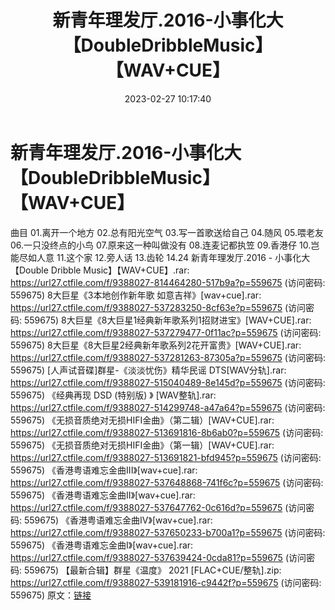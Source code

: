 ﻿---
title: 新青年理发厅.2016-小事化大【DoubleDribbleMusic】【WAV+CUE】
date: 2023-02-27 10:17:40
categories: WAV车载音乐、镜像
tags: 华语中文
---
# 新青年理发厅.2016-小事化大【DoubleDribbleMusic】【WAV+CUE】

曲目
01.离开一个地方
02.总有阳光空气
03.写一首歌送给自己
04.随风
05.喂老友
06.一只没终点的小鸟
07.原来这一种叫做没有
08.连麦记都执笠
09.香港仔
10.岂能尽如人意
11.这个家
12.旁人话
13.齿轮
14.24
新青年理发厅.2016 - 小事化大【Double Dribble Music】【WAV+CUE】.rar: https://url27.ctfile.com/f/9388027-814464280-517b9a?p=559675
(访问密码: 559675)
8大巨星《3本地创作新年歌 如意吉祥》[wav+cue].rar: https://url27.ctfile.com/f/9388027-537283250-8cf63e?p=559675
(访问密码: 559675)
8大巨星《8大巨星1经典新年歌系列1招财进宝》[WAV+CUE].rar: https://url27.ctfile.com/f/9388027-537279477-0f11ac?p=559675
(访问密码: 559675)
8大巨星《8大巨星2经典新年歌系列2花开富贵》[WAV+CUE].rar: https://url27.ctfile.com/f/9388027-537281263-87305a?p=559675
(访问密码: 559675)
[人声试音碟]群星-《淡淡忧伤》精华民谣 DTS[WAV分轨].rar: https://url27.ctfile.com/f/9388027-515040489-8e145d?p=559675
(访问密码: 559675)
《经典再现 DSD (特别版) 》 [WAV整轨].rar: https://url27.ctfile.com/f/9388027-514299748-a47a64?p=559675
(访问密码: 559675)
《无损音质绝对无损HIFI金曲》（第二辑）[WAV+CUE].rar: https://url27.ctfile.com/f/9388027-513691816-8b6ab0?p=559675
(访问密码: 559675)
《无损音质绝对无损HIFI金曲》（第一辑）[WAV+CUE].rar: https://url27.ctfile.com/f/9388027-513691821-bfd945?p=559675
(访问密码: 559675)
《香港粤语难忘金曲III》[wav+cue].rar: https://url27.ctfile.com/f/9388027-537648868-741f6c?p=559675
(访问密码: 559675)
《香港粤语难忘金曲II》[wav+cue].rar: https://url27.ctfile.com/f/9388027-537647762-0c616d?p=559675
(访问密码: 559675)
《香港粤语难忘金曲IV》[wav+cue].rar: https://url27.ctfile.com/f/9388027-537650233-b700a1?p=559675
(访问密码: 559675)
《香港粤语难忘金曲I》[wav+cue].rar: https://url27.ctfile.com/f/9388027-537639424-0cda81?p=559675
(访问密码: 559675)
【最新合辑】群星《温度》 2021 [FLAC+CUE/整轨].zip: https://url27.ctfile.com/f/9388027-539181916-c9442f?p=559675
(访问密码: 559675)
原文：[链接](https://blog.sina.com.cn/s/blog_1647c7e76010310xc.html)